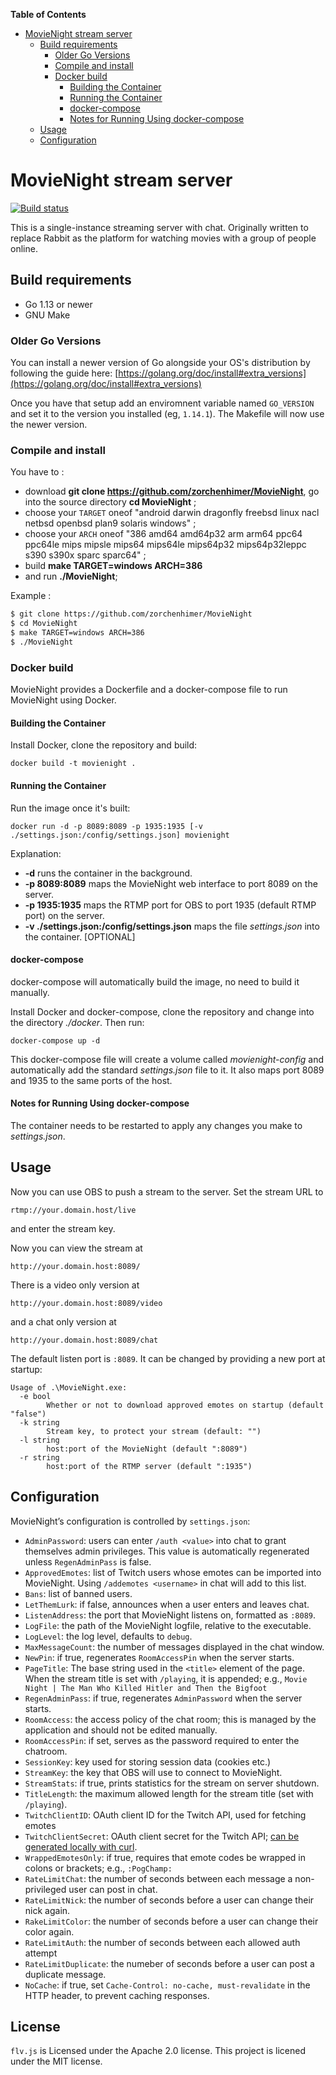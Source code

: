 <!-- markdown-toc start - Don't edit this section. Run M-x markdown-toc-refresh-toc -->
**Table of Contents**

- [MovieNight stream server](#movienight-stream-server)
    - [Build requirements](#build-requirements)
        - [Older Go Versions](#older-go-versions)
        - [Compile and install](#compile-and-install)
        - [Docker build](#docker-build)
            - [Building the Container](#building-the-container)
            - [Running the Container](#running-the-container)
            - [docker-compose](#docker-compose)
            - [Notes for Running Using docker-compose](#notes-for-running-using-docker-compose)
    - [Usage](#usage)
    - [Configuration](#configuration)

<!-- markdown-toc end -->
# MovieNight stream server

[![Build status](https://api.travis-ci.org/zorchenhimer/MovieNight.svg?branch=master)](https://travis-ci.org/zorchenhimer/MovieNight)

This is a single-instance streaming server with chat.  Originally written to
replace Rabbit as the platform for watching movies with a group of people
online.

## Build requirements

- Go 1.13 or newer
- GNU Make

### Older Go Versions

You can install a newer version of Go alongside your OS's distribution by
following the guide here: [https://golang.org/doc/install#extra_versions](https://golang.org/doc/install#extra_versions)

Once you have that setup add an enviromnent variable named `GO_VERSION` and
set it to the version you installed (eg, `1.14.1`).  The Makefile will now use
the newer version.

### Compile and install
You have to : 
- download **git clone https://github.com/zorchenhimer/MovieNight**, go into the source 
  directory **cd MovieNight** ; 
- choose your `TARGET` oneof "android darwin dragonfly freebsd linux nacl netbsd openbsd plan9 solaris windows" 
  ;
- choose your `ARCH` oneof "386 amd64 amd64p32 arm arm64 ppc64 ppc64le mips mipsle mips64 mips64le mips64p32 mips64p32leppc s390 s390x sparc sparc64" 
  ;
- build **make TARGET=windows ARCH=386**
- and run **./MovieNight**;

Example : 
```bash
$ git clone https://github.com/zorchenhimer/MovieNight
$ cd MovieNight
$ make TARGET=windows ARCH=386
$ ./MovieNight
``` 

### Docker build
MovieNight provides a Dockerfile and a docker-compose file to run MovieNight using Docker.

#### Building the Container
Install Docker, clone the repository and build:

```shell
docker build -t movienight .
```

#### Running the Container
Run the image once it's built:

```shell
docker run -d -p 8089:8089 -p 1935:1935 [-v ./settings.json:/config/settings.json] movienight
```

Explanation:
- **-d** runs the container in the background.
- **-p 8089:8089** maps the MovieNight web interface to port 8089 on the server.
- **-p 1935:1935** maps the RTMP port for OBS to port 1935 (default RTMP port) on the server.
- **-v ./settings.json:/config/settings.json** maps the file *settings.json* into the container. [OPTIONAL]

#### docker-compose
docker-compose will automatically build the image, no need to build it manually.

Install Docker and docker-compose, clone the repository and change into the directory *./docker*. Then run:

```shell
docker-compose up -d
```

This docker-compose file will create a volume called *movienight-config* and automatically add the standard *settings.json* file to it. It also maps port 8089 and 1935 to the same ports of the host.

#### Notes for Running Using docker-compose
The container needs to be restarted to apply any changes you make to *settings.json*.

## Usage

Now you can use OBS to push a stream to the server.  Set the stream URL to

```text
rtmp://your.domain.host/live
```

and enter the stream key.

Now you can view the stream at

```text
http://your.domain.host:8089/
```

There is a video only version at

```text
http://your.domain.host:8089/video
```

and a chat only version at

```text
http://your.domain.host:8089/chat
```

The default listen port is `:8089`.  It can be changed by providing a new port
at startup:

```text
Usage of .\MovieNight.exe:
  -e bool
        Whether or not to download approved emotes on startup (default "false")
  -k string
        Stream key, to protect your stream (default: "")
  -l string
        host:port of the MovieNight (default ":8089")
  -r string
        host:port of the RTMP server (default ":1935")
```

## Configuration

MovieNight’s configuration is controlled by `settings.json`:

- `AdminPassword`: users can enter `/auth <value>` into chat to grant themselves
  admin privileges.  This value is automatically regenerated unless
  `RegenAdminPass` is false.
- `ApprovedEmotes`: list of Twitch users whose emotes can be imported into
  MovieNight.  Using `/addemotes <username>` in chat will add to this list.
- `Bans`: list of banned users.
- `LetThemLurk`: if false, announces when a user enters and leaves chat.
- `ListenAddress`: the port that MovieNight listens on, formatted as `:8089`.
- `LogFile`: the path of the MovieNight logfile, relative to the executable.
- `LogLevel`: the log level, defaults to `debug`.
- `MaxMessageCount`: the number of messages displayed in the chat window.
- `NewPin`: if true, regenerates `RoomAccessPin` when the server starts.
- `PageTitle`: The base string used in the `<title>` element of the page.  When
  the stream title is set with `/playing`, it is appended; e.g., `Movie Night | The Man Who Killed Hitler and Then the Bigfoot`
- `RegenAdminPass`: if true, regenerates `AdminPassword` when the server starts.
- `RoomAccess`: the access policy of the chat room; this is managed by the
  application and should not be edited manually.
- `RoomAccessPin`: if set, serves as the password required to enter the chatroom.
- `SessionKey`: key used for storing session data (cookies etc.)
- `StreamKey`: the key that OBS will use to connect to MovieNight.
- `StreamStats`: if true, prints statistics for the stream on server shutdown.
- `TitleLength`: the maximum allowed length for the stream title (set with `/playing`).
- `TwitchClientID`: OAuth client ID for the Twitch API, used for fetching emotes
- `TwitchClientSecret`: OAuth client secret for the Twitch API; [can be generated locally with curl](https://dev.twitch.tv/docs/authentication/getting-tokens-oauth#oauth-client-credentials-flow).
- `WrappedEmotesOnly`: if true, requires that emote codes be wrapped in colons
  or brackets; e.g., `:PogChamp:`
- `RateLimitChat`: the number of seconds between each message a non-privileged
  user can post in chat.
- `RateLimitNick`: the number of seconds before a user can change their nick again.
- `RakeLimitColor`: the number of seconds before a user can change their color again.
- `RateLimitAuth`: the number of seconds between each allowed auth attempt
- `RateLimitDuplicate`: the numeber of seconds before a user can post a
  duplicate message.
- `NoCache`: if true, set `Cache-Control: no-cache, must-revalidate` in the HTTP
  header, to prevent caching responses.

## License

`flv.js` is Licensed under the Apache 2.0 license.  This project is licened under the MIT license.
